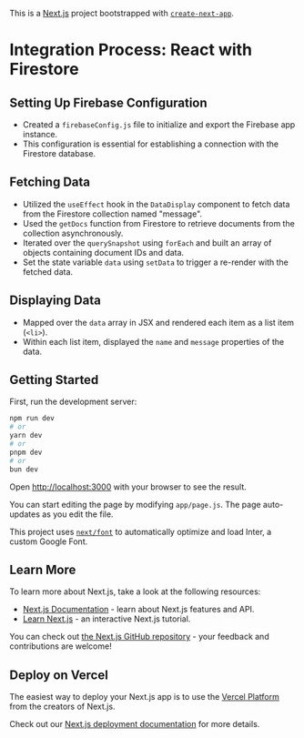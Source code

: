 This is a [Next.js](https://nextjs.org/) project bootstrapped with [`create-next-app`](https://github.com/vercel/next.js/tree/canary/packages/create-next-app).

# Integration Process: React with Firestore

## Setting Up Firebase Configuration
- Created a `firebaseConfig.js` file to initialize and export the Firebase app instance.
- This configuration is essential for establishing a connection with the Firestore database.

## Fetching Data
- Utilized the `useEffect` hook in the `DataDisplay` component to fetch data from the Firestore collection named "message".
- Used the `getDocs` function from Firestore to retrieve documents from the collection asynchronously.
- Iterated over the `querySnapshot` using `forEach` and built an array of objects containing document IDs and data.
- Set the state variable `data` using `setData` to trigger a re-render with the fetched data.

## Displaying Data
- Mapped over the `data` array in JSX and rendered each item as a list item (`<li>`).
- Within each list item, displayed the `name` and `message` properties of the data.

## Getting Started

First, run the development server:

```bash
npm run dev
# or
yarn dev
# or
pnpm dev
# or
bun dev
```

Open [http://localhost:3000](http://localhost:3000) with your browser to see the result.

You can start editing the page by modifying `app/page.js`. The page auto-updates as you edit the file.

This project uses [`next/font`](https://nextjs.org/docs/basic-features/font-optimization) to automatically optimize and load Inter, a custom Google Font.

## Learn More

To learn more about Next.js, take a look at the following resources:

- [Next.js Documentation](https://nextjs.org/docs) - learn about Next.js features and API.
- [Learn Next.js](https://nextjs.org/learn) - an interactive Next.js tutorial.

You can check out [the Next.js GitHub repository](https://github.com/vercel/next.js/) - your feedback and contributions are welcome!

## Deploy on Vercel

The easiest way to deploy your Next.js app is to use the [Vercel Platform](https://vercel.com/new?utm_medium=default-template&filter=next.js&utm_source=create-next-app&utm_campaign=create-next-app-readme) from the creators of Next.js.

Check out our [Next.js deployment documentation](https://nextjs.org/docs/deployment) for more details.
